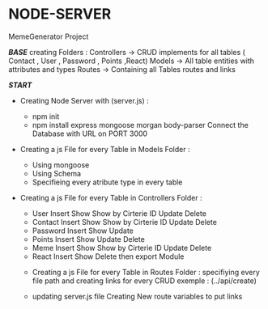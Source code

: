 # NODE-SERVER
MemeGenerator Project

*****BASE*****
creating Folders :
Controllers -> CRUD  implements for all tables ( Contact , User , Password , Points ,React)
Models -> All table entities with attributes and types
Routes -> Containing all Tables routes and links 

*****START*****
+ Creating Node Server with (server.js) :
  - npm init
  - npm install express mongoose morgan body-parser
  Connect the Database with URL on PORT 3000


+ Creating a js File for every Table in Models Folder :
  - Using mongoose 
  - Using Schema 
  - Specifieing every atribute type in every table


+ Creating a js File for every Table in Controllers Folder :
  - User 
        Insert
        Show
        Show by Cirterie ID
        Update
        Delete
  - Contact
        Insert
        Show
        Show by Cirterie ID
        Update
        Delete
  - Password
        Insert
        Show
        Update
  - Points
        Insert
        Show
        Update
        Delete
  - Meme
        Insert
        Show
        Show by Cirterie ID
        Update
        Delete   
  - React
        Insert
        Show
        Delete
  then export Module
  + Creating a js File for every Table in Routes Folder :
    specifiying every file path and creating links for every CRUD 
    exemple : (../api/create)
  
  + updating server.js file
     Creating New route variables to put links
